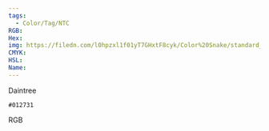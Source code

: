 ```yaml
---
tags:
  - Color/Tag/NTC
RGB:
Hex:
img: https://filedn.com/l0hpzxl1f01yT7GHxtF8cyk/Color%20Snake/standard_csv_to_svg//012731.svg
CMYK:
HSL:
Name:
---
```

Daintree
```palette
#012731
```
RGB
